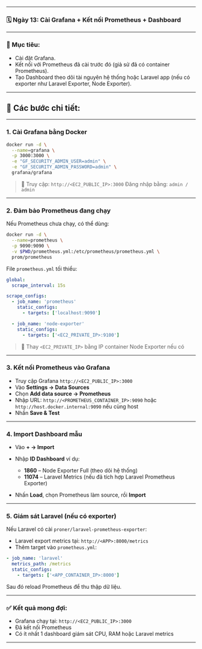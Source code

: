 

---

### 🗓 Ngày 13: Cài Grafana + Kết nối Prometheus + Dashboard

---

### 🎯 Mục tiêu:

* Cài đặt Grafana.
* Kết nối với Prometheus đã cài trước đó (giả sử đã có container Prometheus).
* Tạo Dashboard theo dõi tài nguyên hệ thống hoặc Laravel app (nếu có exporter như Laravel Exporter, Node Exporter).

---

## 🔧 Các bước chi tiết:

---

### **1. Cài Grafana bằng Docker**

```bash
docker run -d \
  --name=grafana \
  -p 3000:3000 \
  -e "GF_SECURITY_ADMIN_USER=admin" \
  -e "GF_SECURITY_ADMIN_PASSWORD=admin" \
  grafana/grafana
```

> 📌 Truy cập: `http://<EC2_PUBLIC_IP>:3000`
> Đăng nhập bằng: `admin / admin`

---

### **2. Đảm bảo Prometheus đang chạy**

Nếu Prometheus chưa chạy, có thể dùng:

```bash
docker run -d \
  --name=prometheus \
  -p 9090:9090 \
  -v $PWD/prometheus.yml:/etc/prometheus/prometheus.yml \
  prom/prometheus
```

File `prometheus.yml` tối thiểu:

```yaml
global:
  scrape_interval: 15s

scrape_configs:
  - job_name: 'prometheus'
    static_configs:
      - targets: ['localhost:9090']

  - job_name: 'node-exporter'
    static_configs:
      - targets: ['<EC2_PRIVATE_IP>:9100']
```

> 📌 Thay `<EC2_PRIVATE_IP>` bằng IP container Node Exporter nếu có

---

### **3. Kết nối Prometheus vào Grafana**

* Truy cập Grafana `http://<EC2_PUBLIC_IP>:3000`
* Vào **Settings → Data Sources**
* Chọn **Add data source → Prometheus**
* Nhập URL: `http://<PROMETHEUS_CONTAINER_IP>:9090` hoặc `http://host.docker.internal:9090` nếu cùng host
* Nhấn **Save & Test**

---

### **4. Import Dashboard mẫu**

* Vào **+ → Import**
* Nhập **ID Dashboard** ví dụ:

  * **1860** – Node Exporter Full (theo dõi hệ thống)
  * **11074** – Laravel Metrics (nếu đã tích hợp Laravel Prometheus Exporter)
* Nhấn **Load**, chọn Prometheus làm source, rồi **Import**

---

### **5. Giám sát Laravel (nếu có exporter)**

Nếu Laravel có cài `proner/laravel-prometheus-exporter`:

* Laravel export metrics tại: `http://<APP>:8000/metrics`
* Thêm target vào `prometheus.yml`:

```yaml
- job_name: 'laravel'
  metrics_path: /metrics
  static_configs:
    - targets: ['<APP_CONTAINER_IP>:8000']
```

Sau đó reload Prometheus để thu thập dữ liệu.

---

### ✅ Kết quả mong đợi:

* Grafana chạy tại: `http://<EC2_PUBLIC_IP>:3000`
* Đã kết nối Prometheus
* Có ít nhất 1 dashboard giám sát CPU, RAM hoặc Laravel metrics

---


